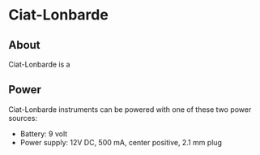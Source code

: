 # Ciat-Lonbarde

## About

Ciat-Lonbarde is a 

## Power

Ciat-Lonbarde instruments can be powered with one of these two power sources:

* Battery: 9 volt
* Power supply: 12V DC, 500 mA, center positive, 2.1 mm plug

